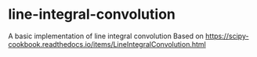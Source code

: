 # line-integral-convolution
A basic implementation of line integral convolution
Based on https://scipy-cookbook.readthedocs.io/items/LineIntegralConvolution.html
